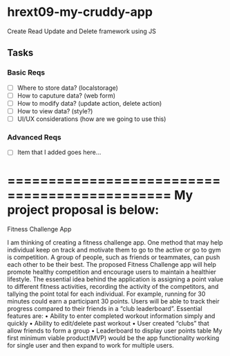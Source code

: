 # hrext09-my-cruddy-app
Create Read Update and Delete framework using JS

 ## Tasks

 ### Basic Reqs
- [ ] Where to store data? (localstorage)
- [ ] How to caputure data? (web form)
- [ ] How to modify data? (update action, delete action)
- [ ] How to view data? (style?)
- [ ] UI/UX considerations (how are we going to use this)

 ### Advanced Reqs
- [ ] Item that I added goes here...

==============================================
My project proposal is below:
==============================================

Fitness Challenge App

I am thinking of creating a fitness challenge app. One method that may help individual keep on track and motivate them to go to the active or go to gym is competition. A group of people, such as friends or teammates, can push each other to be their best. The proposed Fitness Challenge app will help promote healthy competition and encourage users to maintain a healthier lifestyle. The essential idea behind the application is assigning a point value to different fitness activities, recording the activity of the competitors, and tallying the point total for each individual. For example, running for 30 minutes could earn a participant 30 points. Users will be able to track their progress compared to their friends in a “club leaderboard”.
Essential features are:
•	Ability to enter completed workout information simply and quickly
•	Ability to edit/delete past workout
•	User created “clubs” that allow friends to form a group
•	Leaderboard to display user points table
My first minimum viable product(MVP) would be the app functionality working for single user and then expand to work for multiple users.

